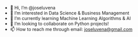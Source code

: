 - 👋 Hi, I’m @joseluvena
- 👀 I’m interested in Data Science & Business Management
- 🌱 I’m currently learning Machine Learning Algorithms & AI
- 💞️ I’m looking to collaborate on Python projects!
- 📫 How to reach me through email: joseluvena@gmail.com

<!---
joseluvena/joseluvena is a ✨ special ✨ repository because its `README.md` (this file) appears on your GitHub profile.
You can click the Preview link to take a look at your changes.
--->
